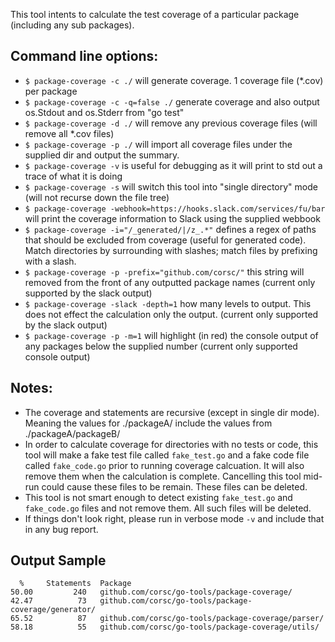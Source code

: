 This tool intents to calculate the test coverage of a particular package (including any sub packages).

## Command line options:

* `$ package-coverage -c ./` will generate coverage.  1 coverage file (*.cov) per package
* `$ package-coverage -c -q=false ./` generate coverage and also output os.Stdout and os.Stderr from "go test"
* `$ package-coverage -d ./` will remove any previous coverage files (will remove all *.cov files)
* `$ package-coverage -p ./` will import all coverage files under the supplied dir and output the summary.
* `$ package-coverage -v` is useful for debugging as it will print to std out a trace of what it is doing
* `$ package-coverage -s` will switch this tool into "single directory" mode (will not recurse down the file tree)
* `$ package-coverage -webhook=https://hooks.slack.com/services/fu/bar` will print the coverage information to Slack using the supplied webbook
* `$ package-coverage -i="/_generated/|/z_.*"` defines a regex of paths that should be excluded from coverage (useful for generated code). Match directories by surrounding with slashes; match files by prefixing with a slash.
* `$ package-coverage -p -prefix="github.com/corsc/"` this string will removed from the front of any outputted package names (current only supported by the slack output)
* `$ package-coverage -slack -depth=1` how many levels to output.  This does not effect the calculation only the output. (current only supported by the slack output)
* `$ package-coverage -p -m=1` will highlight (in red) the console output of any packages below the supplied number (current only supported console output)

## Notes:
* The coverage and statements are recursive (except in single dir mode).  Meaning the values for ./packageA/ include the values from ./packageA/packageB/
* In order to calculate coverage for directories with no tests or code, this tool will make a fake test file called `fake_test.go` and a fake code file called `fake_code.go` prior to running coverage calcuation.  It will also remove them when the calculation is complete.  Cancelling this tool mid-run could cause these files to be remain.  These files can be deleted.
* This tool is not smart enough to detect existing `fake_test.go` and `fake_code.go` files and not remove them.  All such files will be deleted.
* If things don't look right, please run in verbose mode `-v` and include that in any bug report.

## Output Sample
```
  %		Statements	Package
50.00		  240	github.com/corsc/go-tools/package-coverage/
42.47		   73	github.com/corsc/go-tools/package-coverage/generator/
65.52		   87	github.com/corsc/go-tools/package-coverage/parser/
58.18		   55	github.com/corsc/go-tools/package-coverage/utils/
```
